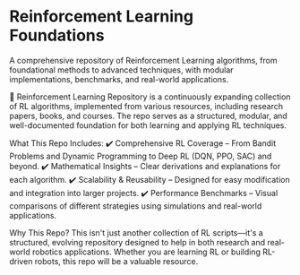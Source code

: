 # Reinforcement Learning Foundations
 A comprehensive repository of Reinforcement Learning algorithms, from foundational methods to advanced techniques, with modular implementations, benchmarks, and real-world applications.

 🚀 Reinforcement Learning Repository is a continuously expanding collection of RL algorithms, implemented from various resources, including research papers, books, and courses. The repo serves as a structured, modular, and well-documented foundation for both learning and applying RL techniques.

What This Repo Includes:
✔️ Comprehensive RL Coverage – From Bandit Problems and Dynamic Programming to Deep RL (DQN, PPO, SAC) and beyond.
✔️ Mathematical Insights – Clear derivations and explanations for each algorithm.
✔️ Scalability & Reusability – Designed for easy modification and integration into larger projects.
✔️ Performance Benchmarks – Visual comparisons of different strategies using simulations and real-world applications.

Why This Repo?
This isn't just another collection of RL scripts—it's a structured, evolving repository designed to help in both research and real-world robotics applications. Whether you are learning RL or building RL-driven robots, this repo will be a valuable resource.